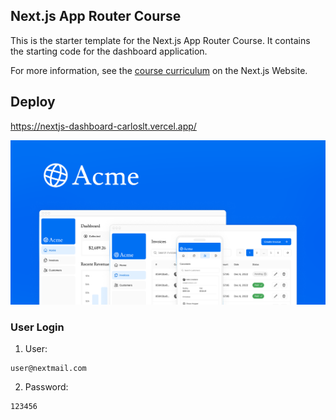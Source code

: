 ## Next.js App Router Course

This is the starter template for the Next.js App Router Course. It contains the starting code for the dashboard application.

For more information, see the [course curriculum](https://nextjs.org/learn) on the Next.js Website.

## Deploy

https://nextjs-dashboard-carloslt.vercel.app/

![Screenshot](public/opengraph-image.png)

### User Login

1. User:

```
user@nextmail.com
```

2. Password:

```
123456
```
